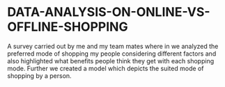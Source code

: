 # DATA-ANALYSIS-ON-ONLINE-VS-OFFLINE-SHOPPING
A survey carried out by me and my team mates where in we analyzed the preferred mode of shopping my people considering different factors  and also highlighted what benefits people think they get with each shopping mode. Further we created a model which depicts the suited mode of shopping by a person. 
